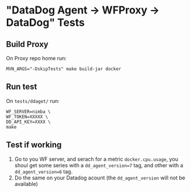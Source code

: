 # "DataDog Agent -> WFProxy -> DataDog" Tests

## Build Proxy

On Proxy repo home run:

```
MVN_ARGS="-DskipTests" make build-jar docker
```

## Run test

On `tests/ddaget/` run:

```
WF_SERVER=nimba \
WF_TOKEN=XXXXX \
DD_API_KEY=XXXX \
make
```

## Test if working

1. Go to you WF server, and serach for a metric `docker.cpu.usage`, you shoul get some series with a `dd_agent_version=7` tag, and other with a `dd_agent_version=6` tag.
2. Do the same on your Datadog acount (the `dd_agent_version` will not be available)
